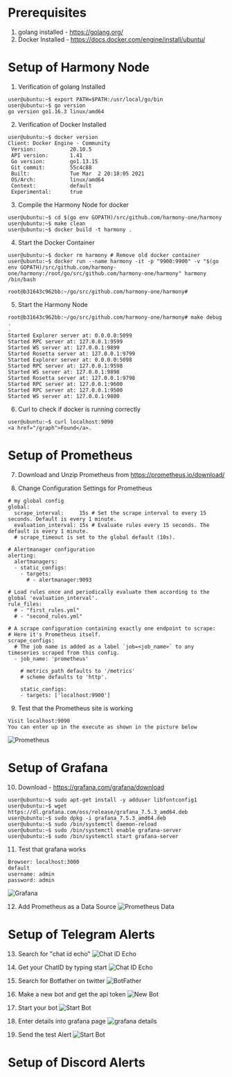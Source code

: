 # Prerequisites
1. golang installed - https://golang.org/
2. Docker Installed - https://docs.docker.com/engine/install/ubuntu/

# Setup of Harmony Node
1. Verification of golang Installed
```
user@ubuntu:~$ export PATH=$PATH:/usr/local/go/bin
user@ubuntu:~$ go version
go version go1.16.3 linux/amd64
```
2. Verification of Docker Installed
```
user@ubuntu:~$ docker version
Client: Docker Engine - Community
 Version:           20.10.5
 API version:       1.41
 Go version:        go1.13.15
 Git commit:        55c4c88
 Built:             Tue Mar  2 20:18:05 2021
 OS/Arch:           linux/amd64
 Context:           default
 Experimental:      true
```
3. Compile the Harmony Node for docker
```
user@ubuntu:~$ cd $(go env GOPATH)/src/github.com/harmony-one/harmony
user@ubuntu:~$ make clean
user@ubuntu:~$ docker build -t harmony .
```

4. Start the Docker Container
```
user@ubuntu:~$ docker rm harmony # Remove old docker container
user@ubuntu:~$ docker run --name harmony -it -p "9900:9900" -v "$(go env GOPATH)/src/github.com/harmony-one/harmony:/root/go/src/github.com/harmony-one/harmony" harmony /bin/bash

root@b31643c962bb:~/go/src/github.com/harmony-one/harmony#
```

5. Start the Harmony Node
```
root@b31643c962bb:~/go/src/github.com/harmony-one/harmony# make debug
.
.
Started Explorer server at: 0.0.0.0:5099
Started RPC server at: 127.0.0.1:9599
Started WS server at: 127.0.0.1:9899
Started Rosetta server at: 127.0.0.1:9799
Started Explorer server at: 0.0.0.0:5098
Started RPC server at: 127.0.0.1:9598
Started WS server at: 127.0.0.1:9898
Started Rosetta server at: 127.0.0.1:9798
Started RPC server at: 127.0.0.1:9600
Started RPC server at: 127.0.0.1:9500
Started WS server at: 127.0.0.1:9800
```

6. Curl to check if docker is running correctly
```
user@ubuntu:~$ curl localhost:9090
<a href="/graph">Found</a>.
```

# Setup of Prometheus
7. Download and Unzip Prometheus from https://prometheus.io/download/

8. Change Configuration Settings for Prometheus
```
# my global config
global:
  scrape_interval:     15s # Set the scrape interval to every 15 seconds. Default is every 1 minute.
  evaluation_interval: 15s # Evaluate rules every 15 seconds. The default is every 1 minute.
  # scrape_timeout is set to the global default (10s).

# Alertmanager configuration
alerting:
  alertmanagers:
  - static_configs:
    - targets:
      # - alertmanager:9093

# Load rules once and periodically evaluate them according to the global 'evaluation_interval'.
rule_files:
  # - "first_rules.yml"
  # - "second_rules.yml"

# A scrape configuration containing exactly one endpoint to scrape:
# Here it's Prometheus itself.
scrape_configs:
  # The job name is added as a label `job=<job_name>` to any timeseries scraped from this config.
  - job_name: 'prometheus'

    # metrics_path defaults to '/metrics'
    # scheme defaults to 'http'.

    static_configs:
    - targets: ['localhost:9900']

```

9. Test that the Prometheus site is working
```
Visit localhost:9090
You can enter up in the execute as shown in the picture below
```
![Prometheus](./img/prometheus.png)

# Setup of Grafana
10. Download - https://grafana.com/grafana/download
```
user@ubuntu:~$ sudo apt-get install -y adduser libfontconfig1
user@ubuntu:~$ wget https://dl.grafana.com/oss/release/grafana_7.5.3_amd64.deb
user@ubuntu:~$ sudo dpkg -i grafana_7.5.3_amd64.deb
user@ubuntu:~$ sudo /bin/systemctl daemon-reload
user@ubuntu:~$ sudo /bin/systemctl enable grafana-server
user@ubuntu:~$ sudo /bin/systemctl start grafana-server
```

11. Test that grafana works
```
Browser: localhost:3000
default
username: admin
password: admin
```
![Grafana](./img/grafana.png)

12. Add Prometheus as a Data Source
![Prometheus Data](./img/prom_data.png)

# Setup of Telegram Alerts
13. Search for "chat id echo"
![Chat ID Echo](./img/chatid.png)

14. Get your ChatID by typing start
![Chat ID Echo](./img/chatid_start.png)

15. Search for Botfather on twitter
![BotFather](./img/botfather.png)

16. Make a new bot and get the api token
![New Bot](./img/newbot.png)

17. Start your bot
![Start Bot](./img/startbot.png)

18. Enter details into grafana page
![grafana details](./img/grafana_telegram.png)

19. Send the test Alert
![Start Bot](./img/test_telegram.png)

# Setup of Discord Alerts

